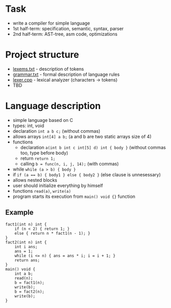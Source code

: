 # Task

* write a compiler for simple language
* 1st half-term: specification, semantic, syntax, parser
* 2nd half-term: AST-tree, asm code, optimizations

# Project structure
* [lexems.txt](../master/lexems.txt) - description of tokens
* [grammar.txt](../master/grammar.txt) - formal description of language rules
* [lexer.cpp](../master/Parser/lexer.cpp) - lexical analyzer (characters -> tokens)
* TBD

# Language description
* simple language based on C
* types: int, void
* declaration 
   `int a b c;` (without commas)
* allows arrays 
   `int[4] a b;` (a and b are two static arrays size of 4)
* functions 
   * declaration `a(int b int c int[5] d) int { body }` (without commas too, type before body)
   * return `return 1;`
   * calling `b = func(n, i, j, 14);` (with commas)
* while
  `while (a > b) { body }`
* if
  `if (a == b) { body1 } else { body2 }` (else clause is unnesessary)
* allows nested blocks
* user should initialize everything by himself
* functions `read(a)`, `write(a)`
* program starts its execution from `main() void {}` function

## Example
```
fact1(int n) int {
	if (n < 2) { return 1; }
	else { return n * fact1(n - 1); }
}
fact2(int n) int {
	int i ans;
	ans = 1;
	while (i <= n) { ans = ans * i; i = i + 1; }
	return ans;
}
main() void {
	int a b;
	read(n);
	b = fact1(n);
	write(b);
	b = fact2(n);
	write(b);
}
```
